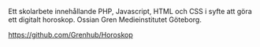Ett skolarbete innehållande PHP, Javascript, HTML och CSS i syfte att göra ett digitalt horoskop. Ossian Gren Medieinstitutet Göteborg.

https://github.com/Grenhub/Horoskop